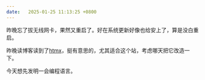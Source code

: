 ```yaml
---
date:   2025-01-25 11:13:25 +0800
---
```


昨晚忘了拔无线网卡，果然又重启了。好在系统更新好像也给安上了，算是没白重启。

昨晚读博客读到了[htmx]，挺有意思的，尤其适合这个站，考虑哪天把它改造一下。

今天想先发明一会编程语言。

[htmx]: https://htmx.org/